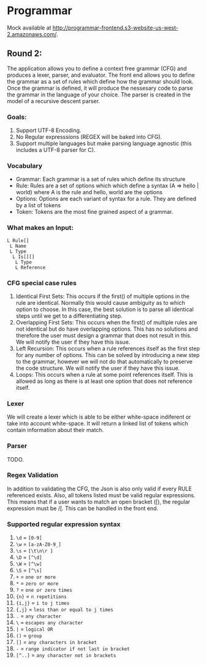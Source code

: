 # Programmar

Mock available at http://programmar-frontend.s3-website-us-west-2.amazonaws.com/. 

## Round 2:
The application allows you to define a context free grammar (CFG) and produces a lexer, parser, and evaluator. The front end allows you to define the grammar as a set of rules which define how the grammar should look. Once the grammar is defined, it will produce the nessesary code to parse the grammar in the language of your choice. The parser is created in the model of a recursive descent parser.

### Goals:
1. Support UTF-8 Encoding.
2. No Regular expresssions (REGEX will be baked into CFG).
3. Support multiple languages but make parsing language agnostic (this includes a UTF-8 parser for C).

### Vocabulary
- Grammar: Each grammar is a set of rules which define its structure
- Rule: Rules are a set of options which which define a syntax (A => hello | world) where A is the rule and hello, world are the options
- Options: Options are each variant of syntax for a rule. They are defined by a list of tokens
- Token: Tokens are the most fine grained aspect of a grammar.

### What makes an Input:
```
L Rule[]
 L Name
 L Type
  L Is[][]
   L Type
   L Reference
```

### CFG special case rules
1. Identical First Sets: This occurs if the first() of multiple options in the rule are identical. Normally this would cause ambiguity as to which option to choose. In this case, the best solution is to parse all identical steps until we get to a differentiating step.
2. Overlapping First Sets: This occurs when the first() of multiple rules are not identical but do have overlapping options. This has no solutions and therefore the user must design a grammar that does not result in this. We will notify the user if they have this issue.
3. Left Recursion: This occurs when a rule references itself as the first step for any number of options. This can be solved by introducing a new step to the grammar, however we will not do that automatically to preserve the code structure. We will notify the user if they have this issue.
4. Loops: This occurs when a rule at some point references itself. This is allowed as long as there is at least one option that does not reference itself.

### Lexer
We will create a lexer which is able to be either white-space indiferent or take into account white-space. It will return a linked list of tokens which contain information about their match.

### Parser
TODO.

### Regex Validation
In addition to validating the CFG, the Json is also only valid if every RULE referenced exists. Also, all tokens listed must be valid regular expressions. This means that if a user wants to match an open bracket ([), the regular expression must be /[. This can be handled in the front end.

### Supported regular expression syntax
1. `\d` = `[0-9]`
2. `\w` = `[a-zA-Z0-9_]`
3. `\s` = `[\t\n\r ]`
4. `\D` = `[^\d]`
5. `\W` = `[^\w]`
6. `\S` = `[^\s]`
7. `+` = `one or more`
8. `*` = `zero or more`
9. `?` = `one or zero times`
10. `{n}` = `n repetitions`
11. `{i,j}` = `i to j times`
12. `{,j}` = `less than or equal to j times`
13. `.` = `any character`
14. `\` = `escapes any character`
15. `|` = `logical OR`
16. `()` = `group` 
18. `[]` = `any characters in bracket`
19. `-` = `range indicator if not last in bracket`
20. `[^..]` = `any character not in brackets`
